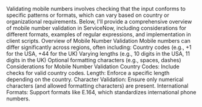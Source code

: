 Validating mobile numbers involves checking that the input conforms to specific patterns or formats, which can vary based on country or organizational requirements. Below, I'll provide a comprehensive overview of mobile number validation in ServiceNow, including considerations for different formats, examples of regular expressions, and implementation in client scripts.
Overview of Mobile Number Validation
Mobile numbers can differ significantly across regions, often including:
Country codes (e.g., +1 for the USA, +44 for the UK)
Varying lengths (e.g., 10 digits in the USA, 11 digits in the UK)
Optional formatting characters (e.g., spaces, dashes)
Considerations for Mobile Number Validation
Country Codes: Include checks for valid country codes.
Length: Enforce a specific length depending on the country.
Character Validation: Ensure only numerical characters (and allowed formatting characters) are present.
International Formats: Support formats like E.164, which standardizes international phone numbers.
